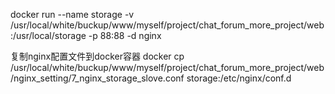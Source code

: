 docker run --name storage -v /usr/local/white/buckup/www/myself/project/chat_forum_more_project/web:/usr/local/storage -p 88:88 -d nginx

复制nginx配置文件到docker容器
docker cp /usr/local/white/buckup/www/myself/project/chat_forum_more_project/web/nginx_setting/7_nginx_storage_slove.conf storage:/etc/nginx/conf.d
